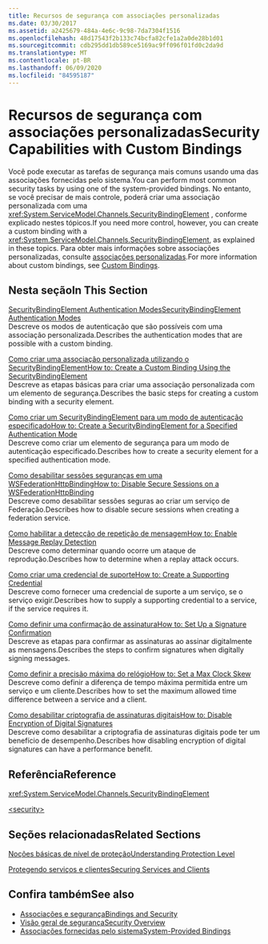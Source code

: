 ```yaml
---
title: Recursos de segurança com associações personalizadas
ms.date: 03/30/2017
ms.assetid: a2425679-484a-4e6c-9c98-7da7304f1516
ms.openlocfilehash: 48d17543f2b133c74bcfa82cfe1a2a0de28b1d01
ms.sourcegitcommit: cdb295dd1db589ce5169ac9ff096f01fd0c2da9d
ms.translationtype: MT
ms.contentlocale: pt-BR
ms.lasthandoff: 06/09/2020
ms.locfileid: "84595187"
---
```

# <a name="security-capabilities-with-custom-bindings"></a><span data-ttu-id="c9f04-102">Recursos de segurança com associações personalizadas</span><span class="sxs-lookup"><span data-stu-id="c9f04-102">Security Capabilities with Custom Bindings</span></span>
<span data-ttu-id="c9f04-103">Você pode executar as tarefas de segurança mais comuns usando uma das associações fornecidas pelo sistema.</span><span class="sxs-lookup"><span data-stu-id="c9f04-103">You can perform most common security tasks by using one of the system-provided bindings.</span></span> <span data-ttu-id="c9f04-104">No entanto, se você precisar de mais controle, poderá criar uma associação personalizada com uma <xref:System.ServiceModel.Channels.SecurityBindingElement> , conforme explicado nestes tópicos.</span><span class="sxs-lookup"><span data-stu-id="c9f04-104">If you need more control, however, you can create a custom binding with a <xref:System.ServiceModel.Channels.SecurityBindingElement>, as explained in these topics.</span></span> <span data-ttu-id="c9f04-105">Para obter mais informações sobre associações personalizadas, consulte [associações personalizadas](../extending/custom-bindings.md).</span><span class="sxs-lookup"><span data-stu-id="c9f04-105">For more information about custom bindings, see [Custom Bindings](../extending/custom-bindings.md).</span></span>  
  
## <a name="in-this-section"></a><span data-ttu-id="c9f04-106">Nesta seção</span><span class="sxs-lookup"><span data-stu-id="c9f04-106">In This Section</span></span>  
 [<span data-ttu-id="c9f04-107">SecurityBindingElement Authentication Modes</span><span class="sxs-lookup"><span data-stu-id="c9f04-107">SecurityBindingElement Authentication Modes</span></span>](securitybindingelement-authentication-modes.md)  
 <span data-ttu-id="c9f04-108">Descreve os modos de autenticação que são possíveis com uma associação personalizada.</span><span class="sxs-lookup"><span data-stu-id="c9f04-108">Describes the authentication modes that are possible with a custom binding.</span></span>  
  
 [<span data-ttu-id="c9f04-109">Como criar uma associação personalizada utilizando o SecurityBindingElement</span><span class="sxs-lookup"><span data-stu-id="c9f04-109">How to: Create a Custom Binding Using the SecurityBindingElement</span></span>](how-to-create-a-custom-binding-using-the-securitybindingelement.md)  
 <span data-ttu-id="c9f04-110">Descreve as etapas básicas para criar uma associação personalizada com um elemento de segurança.</span><span class="sxs-lookup"><span data-stu-id="c9f04-110">Describes the basic steps for creating a custom binding with a security element.</span></span>  
  
 [<span data-ttu-id="c9f04-111">Como criar um SecurityBindingElement para um modo de autenticação especificado</span><span class="sxs-lookup"><span data-stu-id="c9f04-111">How to: Create a SecurityBindingElement for a Specified Authentication Mode</span></span>](how-to-create-a-securitybindingelement-for-a-specified-authentication-mode.md)  
 <span data-ttu-id="c9f04-112">Descreve como criar um elemento de segurança para um modo de autenticação especificado.</span><span class="sxs-lookup"><span data-stu-id="c9f04-112">Describes how to create a security element for a specified authentication mode.</span></span>  
  
 [<span data-ttu-id="c9f04-113">Como desabilitar sessões seguranças em uma WSFederationHttpBinding</span><span class="sxs-lookup"><span data-stu-id="c9f04-113">How to: Disable Secure Sessions on a WSFederationHttpBinding</span></span>](how-to-disable-secure-sessions-on-a-wsfederationhttpbinding.md)  
 <span data-ttu-id="c9f04-114">Descreve como desabilitar sessões seguras ao criar um serviço de Federação.</span><span class="sxs-lookup"><span data-stu-id="c9f04-114">Describes how to disable secure sessions when creating a federation service.</span></span>  
  
 [<span data-ttu-id="c9f04-115">Como habilitar a detecção de repetição de mensagem</span><span class="sxs-lookup"><span data-stu-id="c9f04-115">How to: Enable Message Replay Detection</span></span>](how-to-enable-message-replay-detection.md)  
 <span data-ttu-id="c9f04-116">Descreve como determinar quando ocorre um ataque de reprodução.</span><span class="sxs-lookup"><span data-stu-id="c9f04-116">Describes how to determine when a replay attack occurs.</span></span>  
  
 [<span data-ttu-id="c9f04-117">Como criar uma credencial de suporte</span><span class="sxs-lookup"><span data-stu-id="c9f04-117">How to: Create a Supporting Credential</span></span>](how-to-create-a-supporting-credential.md)  
 <span data-ttu-id="c9f04-118">Descreve como fornecer uma credencial de suporte a um serviço, se o serviço exigir.</span><span class="sxs-lookup"><span data-stu-id="c9f04-118">Describes how to supply a supporting credential to a service, if the service requires it.</span></span>  
  
 [<span data-ttu-id="c9f04-119">Como definir uma confirmação de assinatura</span><span class="sxs-lookup"><span data-stu-id="c9f04-119">How to: Set Up a Signature Confirmation</span></span>](how-to-set-up-a-signature-confirmation.md)  
 <span data-ttu-id="c9f04-120">Descreve as etapas para confirmar as assinaturas ao assinar digitalmente as mensagens.</span><span class="sxs-lookup"><span data-stu-id="c9f04-120">Describes the steps to confirm signatures when digitally signing messages.</span></span>  
  
 [<span data-ttu-id="c9f04-121">Como definir a precisão máxima do relógio</span><span class="sxs-lookup"><span data-stu-id="c9f04-121">How to: Set a Max Clock Skew</span></span>](how-to-set-a-max-clock-skew.md)  
 <span data-ttu-id="c9f04-122">Descreve como definir a diferença de tempo máxima permitida entre um serviço e um cliente.</span><span class="sxs-lookup"><span data-stu-id="c9f04-122">Describes how to set the maximum allowed time difference between a service and a client.</span></span>  
  
 [<span data-ttu-id="c9f04-123">Como desabilitar criptografia de assinaturas digitais</span><span class="sxs-lookup"><span data-stu-id="c9f04-123">How to: Disable Encryption of Digital Signatures</span></span>](how-to-disable-encryption-of-digital-signatures.md)  
 <span data-ttu-id="c9f04-124">Descreve como desabilitar a criptografia de assinaturas digitais pode ter um benefício de desempenho.</span><span class="sxs-lookup"><span data-stu-id="c9f04-124">Describes how disabling encryption of digital signatures can have a performance benefit.</span></span>  
  
## <a name="reference"></a><span data-ttu-id="c9f04-125">Referência</span><span class="sxs-lookup"><span data-stu-id="c9f04-125">Reference</span></span>  
 <xref:System.ServiceModel.Channels.SecurityBindingElement>  
  
 [\<security>](../../configure-apps/file-schema/wcf/security-of-custombinding.md)  
  
## <a name="related-sections"></a><span data-ttu-id="c9f04-126">Seções relacionadas</span><span class="sxs-lookup"><span data-stu-id="c9f04-126">Related Sections</span></span>  
 [<span data-ttu-id="c9f04-127">Noções básicas de nível de proteção</span><span class="sxs-lookup"><span data-stu-id="c9f04-127">Understanding Protection Level</span></span>](../understanding-protection-level.md)  
  
 [<span data-ttu-id="c9f04-128">Protegendo serviços e clientes</span><span class="sxs-lookup"><span data-stu-id="c9f04-128">Securing Services and Clients</span></span>](securing-services-and-clients.md)  
  
## <a name="see-also"></a><span data-ttu-id="c9f04-129">Confira também</span><span class="sxs-lookup"><span data-stu-id="c9f04-129">See also</span></span>

- [<span data-ttu-id="c9f04-130">Associações e segurança</span><span class="sxs-lookup"><span data-stu-id="c9f04-130">Bindings and Security</span></span>](bindings-and-security.md)
- [<span data-ttu-id="c9f04-131">Visão geral de segurança</span><span class="sxs-lookup"><span data-stu-id="c9f04-131">Security Overview</span></span>](security-overview.md)
- [<span data-ttu-id="c9f04-132">Associações fornecidas pelo sistema</span><span class="sxs-lookup"><span data-stu-id="c9f04-132">System-Provided Bindings</span></span>](../system-provided-bindings.md)
